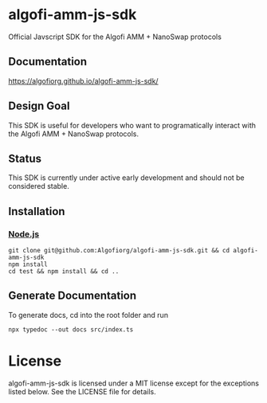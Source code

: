 # algofi-amm-js-sdk
Official Javscript SDK for the Algofi AMM + NanoSwap protocols

## Documentation
https://algofiorg.github.io/algofi-amm-js-sdk/

## Design Goal
This SDK is useful for developers who want to programatically interact with the Algofi AMM + NanoSwap protocols.

## Status
This SDK is currently under active early development and should not be considered stable.

## Installation

### [Node.js](https://nodejs.org/en/download/)

```
git clone git@github.com:Algofiorg/algofi-amm-js-sdk.git && cd algofi-amm-js-sdk
npm install
cd test && npm install && cd ..
```

## Generate Documentation

To generate docs, cd into the root folder and run

```
npx typedoc --out docs src/index.ts
```

# License

algofi-amm-js-sdk is licensed under a MIT license except for the exceptions listed below. See the LICENSE file for details.